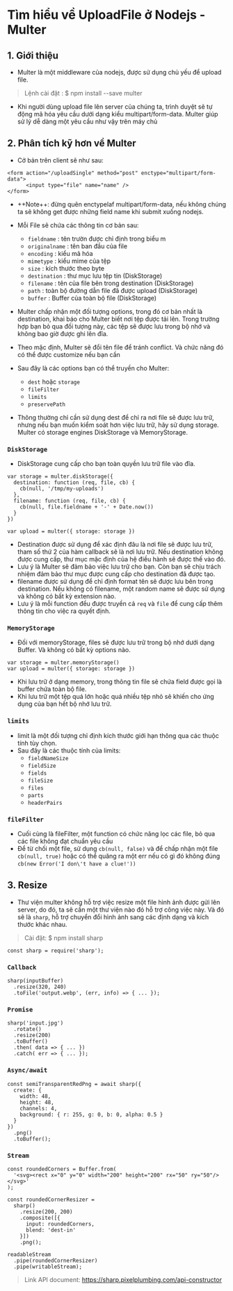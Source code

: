 # Tìm hiểu về UploadFile ở Nodejs - Multer
## 1. Giới thiệu
- Multer là một middleware của nodejs, được sử dụng chủ yếu để upload file.
> Lệnh cài đặt : $ npm install --save multer
- Khi người dùng upload file lên server của chúng ta, trình duyệt sẽ tự động mã hóa yêu cầu dưới dạng kiểu multipart/form-data. Multer giúp sử lý dễ dàng một yêu cầu như vậy trên máy chủ

## 2. Phân tích kỹ hơn về Multer
- Cở bản trên client sẽ như sau:
```htmlembedded
<form action="/uploadSingle" method="post" enctype="multipart/form-data">  
      <input type="file" name="name" />
</form>
```
- ++Note++: đừng quên enctypelaf multipart/form-data, nếu không chúng ta sẽ không get được những field name khi submit xuống nodejs.
- Mỗi File sẽ chứa các thông tin cơ bản sau:
    - `fieldname` : tên trườn được chỉ định trong biểu m
    - `originalname` : tên ban đầu của file
    - `encoding` : kiểu mã hóa
    - `mimetype` : kiểu mime của tệp
    - `size` : kích thước theo byte
    - `destination` : thư mục lưu tệp tin (DiskStorage)
    - `filename` : tên của file bên trong destination (DiskStorage)
    - `path` : toàn bộ đường dẫn file đã được upload (DiskStorage)
    - `buffer` : Buffer của toàn bộ file (DiskStorage)

- Multer chấp nhận một đối tượng options, trong đó cơ bản nhất là destination, khai báo cho Multer biết nơi tệp được tải lên. Trong trường hợp bạn bỏ qua đối tượng này, các tệp sẽ được lưu trong bộ nhớ và không bao giờ được ghi lên đĩa.
- Theo mặc định, Multer sẽ đổi tên file để tránh conflict. Và chức năng đó có thể được customize nếu bạn cần
- Sau đây là các options bạn có thể truyền cho Multer:
    - `dest` hoặc `storage`
    - `fileFilter`
    - `limits`
    - `preservePath`

- Thông thường chỉ cần sử dụng dest để chỉ ra nơi file sẽ được lưu trữ, nhưng nếu bạn muốn kiểm soát hơn việc lưu trữ, hãy sử dụng storage. Multer có storage engines DiskStorage và MemoryStorage.

### `DiskStorage`
- DiskStorage cung cấp cho bạn toàn quyền lưu trữ file vào đĩa.
```javascript=
var storage = multer.diskStorage({
  destination: function (req, file, cb) {
    cb(null, '/tmp/my-uploads')
  },
  filename: function (req, file, cb) {
    cb(null, file.fieldname + '-' + Date.now())
  }
})
 
var upload = multer({ storage: storage })
```
- Destination được sử dụng để xác định đâu là nơi file sẽ được lưu trữ, tham số thứ 2 của hàm callback sẽ là nơi lưu trữ. Nếu destination không được cung cấp, thư mục mặc định của hệ điều hành sẽ được thế vào đó.
- Lưu ý là Multer sẽ đảm bảo việc lưu trữ cho bạn. Còn bạn sẽ chịu trách nhiệm đảm bảo thư mục được cung cấp cho destination đã được tạo.
- filename được sử dụng để chỉ định format tên sẽ được lưu bên trong destination. Nếu không có filename, một random name sẽ được sử dụng và không có bất kỳ extension nào.
- Lưu ý là mỗi function đều được truyền cả `req` và `file` để cung cấp thêm thông tin cho việc ra quyết định.

### `MemoryStorage`
- Đối với memoryStorage, files sẽ được lưu trữ trong bộ nhớ dưới dạng Buffer. Và không có bất kỳ options nào.

```javascript=
var storage = multer.memoryStorage()
var upload = multer({ storage: storage })
```

- Khi lưu trữ ở dạng memory, trong thông tin file sẽ chứa field được gọi là buffer chứa toàn bộ file.
- Khi lưu trữ một tệp quá lớn hoặc quá nhiều tệp nhỏ sẽ khiến cho ứng dụng của bạn hết bộ nhớ lưu trữ.

### `limits`
- limit là một đối tượng chỉ định kích thước giới hạn thông qua các thuộc tính tùy chọn.
- Sau đây là các thuộc tính của limits:
    - `fieldNameSize`
    - `fieldSize`
    - `fields`
    - `fileSize`
    - `files`
    - `parts`
    - `headerPairs`

### `fileFilter`
- Cuối cùng là fileFilter, một function có chức năng lọc các file, bỏ qua các file không đạt chuẩn yêu cầu
- Để từ chối một file, sử dụng `cb(null, false)` và để chấp nhận một file `cb(null, true)` hoặc có thể quăng ra một err nếu có gì đó không đúng `cb(new Error('I don\'t have a clue!'))`

## 3. Resize
- Thư viện multer không hỗ trợ việc resize một file hình ảnh được gửi lên server, do đó, ta sẽ cần một thư viện nào đó hỗ trợ công việc này. Và đó sẽ là `sharp`, hỗ trợ chuyển đổi hình ảnh sang các định dạng và kích thước khác nhau.
> Cài đặt: $ npm install sharp
```javascript=
const sharp = require('sharp');
```
### `Callback`
```javascript=
sharp(inputBuffer)
  .resize(320, 240)
  .toFile('output.webp', (err, info) => { ... });
```

### `Promise`
```javascript=
sharp('input.jpg')
  .rotate()
  .resize(200)
  .toBuffer()
  .then( data => { ... })
  .catch( err => { ... });
```

### `Async/await`
```javascript=
const semiTransparentRedPng = await sharp({
  create: {
    width: 48,
    height: 48,
    channels: 4,
    background: { r: 255, g: 0, b: 0, alpha: 0.5 }
  }
})
  .png()
  .toBuffer();
```

### `Stream`
```javascript=
const roundedCorners = Buffer.from(
  '<svg><rect x="0" y="0" width="200" height="200" rx="50" ry="50"/></svg>'
);
 
const roundedCornerResizer =
  sharp()
    .resize(200, 200)
    .composite([{
      input: roundedCorners,
      blend: 'dest-in'
    }])
    .png();
 
readableStream
  .pipe(roundedCornerResizer)
  .pipe(writableStream);
```

> Link API document: https://sharp.pixelplumbing.com/api-constructor